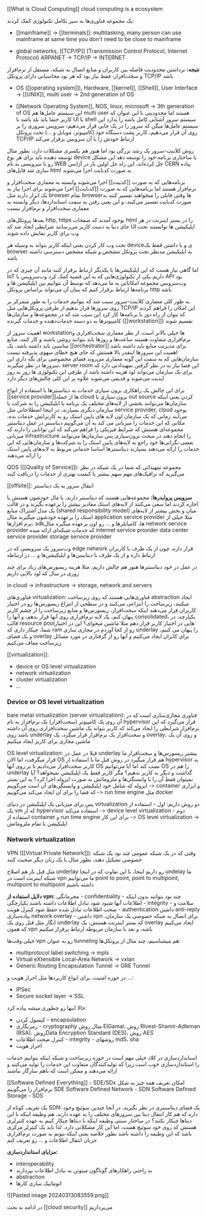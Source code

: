 [[What is Cloud Computing]]
cloud computing is a ecosystem

یک مجموعه فناوری‌ها به سیر تکامل تکنولوژی کمک کردند:
- [[mainframe]] -> [[terminals]]:
	multitasking, many person can use mainframe at same time
	 you don't need to be close to mainframe

- global networks, [[TCP/IP]] (Transmission Control Protocol, Internet Protocol)
	ARPANET -> TCP/IP -> INTERNET
	
**نتیجه:** برداشتن محدودیت فاصله بین کاربران و منابع اتصال به شبکه، مستقل از نرم‌افزار و سخت‌افزار، فقط نیاز بود که هر نود محاسباتی دارای پروتکل TCP/IP باشد

- OS ([[operating system]]), Hardware, [[kernel]], [[Shell]], User Interface -> [[UNIX]], multi user -> 2nd generation of OS

- [[Network Operating System]], NOS, linux, microsoft -> 3th generation of OS
این سیستم عامل‌ها هم multi user هستند اما محدودیتی با این عنوان که کاربر حتما باید بلد باشد با UI یا shell سیستم سرور آشنایی کامل باشه را ندارد
این سیستم عامل‌ها میگن که سرور را در یک جایی قرار می‌دهیم، سرویس سروری را بر روی آن قرار می‌دهیم، کاربر پشت دستگاه خود (کامپیوتر، موبایل و ...) تحت پروتکل TCP/IP ارتباط خودش را با آن سرویس برقرار می‌کند

روش کلاینت-سرور یک رشد بزرگی بود اما هنوز هم یکسری مشکلات دارد، بطور مثال توسعه دهنده باید برای هر نوع device یا ساختاری برنامه خود را توسعه دهد
این مشکل رو با سرویسی به نام WEB حل کرده‌اند، این راه حل اولین بار در آژانس CERN پیاده سازی شد
فایل‌های  html به صورت کدبایت اجرا می‌شوند

برنامه‌هایی که به صورت [[کدبیت]] اجرا می‌شوند وابسته به معماری سخت‌افزار و نرم‌افزار هستند
اما برنامه‌هایی که به صورت [[کدبایت]] اجرا می‌شوند برای اجرا نیاز به یک ابزار دارند مثل browser
تمام browserها وقتی فایلی را میخواهند تفسیر کنند به صورت کدبایت تفسیر می‌کنند، و این یعنی رفتن به سمت استانداردها، دیگر وابسته به معماری سخت‌افزار و نرم‌افزار نیست

بعدها پروتکل‌های http, https بوجود آمدند که صفحات html را در بستر اینترنت در هر جای دنیا به دست کاربر 
می‌رسانند
شرایطی ایجاد شد که UI اپلیکیشن ها توانستند تحت وب برای کاربر نمایش داده شوند


تحت وب کار کردن یعنی اینکه کاربر بتواند به وسیله هر deviceی و با داشتن فقط یک browser به اپلیکیشن مدنظر تحت پروتکل مشخص و شبکه مشخص دسترسی داشته باشد

اما گاهی نیاز هست که این اپلیکیشن‌ها با یکدیگر ارتباط برقرار کنند مانند آن چیزی که در IoT داریم
یکی از تکنولوژی‌هایی که به این قضیه کمک کرد وب‌سرویس یا API بود
وب‌سرویس مجموعه امکاناتی به ما می‌دهد که توسط آن بتوانیم بین اپلیکیشن ها و برنامه‌ها ارتباط برقرار کنیم
که بنیان آن می‌تواند براساس پروتکل http باشد

به طور کلی معماری کلاینت-سرور سبب شد که بتوانیم خدمات را به طور متمرکز بر روی سرورها قرار بدهیم
از طرفی پروتکل‌هایی مثل TCP/IP این امکان را فراهم کردند که بتوان از راه دور با برنامه‌ها کار کرد
این سبب شد که در مجموعه‌ها و سازمان‌ها کامپیوترها به دو دسته خدمات‌دهنده و خدمات گیرنده ([[workstation]]) تقسیم شوند

اهمیت سرور از workstationها خیلی بالاتر است، از نظر معماری سخت‌افزاری و نرم‌افزاری متفاوت هستند
ساعت‌ها و روزها باید بتوانند روشن باشند و کار کنند، منابع مناسبی باید داشته باشد، یک [[orchestrator]] برای مدیریت منابع باید داشته باشد
اهمیت این سرورها اینقدر بالا هستش که جای هیچ خطای سهوی پذیرفته نیست
سازمان‌هایی که به سمت این گونه معماری می‌روند فضای مخصوصی برای نگه داری این سرورها در نظر میگیرند، server room
این فضا نیاز به در نظر گرفتن تمهیدادتی دارد که برای یک سازمان می‌تواند لود هزینه داشته باشد
از طرفی این تکنولوژی ها روز به روز اپدیت می‌شوند و قدیمی ‌می‌شوند
علاوه بر این کلی چالش‌های دیگر دارد

برای این چالش یک راهکاری برون سپاری خدمات به دیتاسنترها با استفاده از انواع [[service provider]]ها از جمله cloud
برون سپاری یا out source کردن یعنی اینکه سازمان‌ها می‌توانند بخشی از لایه‌های مختلف یک برنامه یا اپلیکیشن‌ را به شرکت یا سازمان دیگری بسپارند، در اینجا اصطلاحاتی مثل service provider, cloud بوجود می‌آیند
زمانی که یک سازمان اون لایه های پایین استک رو به کاربرانش خدمات بده، مکانی که این خدمات را میزبانی می کند به آن می‌گوییم دیتاسنتر
در عمل دیتاسنتر مجموعه‌ای هستش که شرایط فیزیکی را فراهم می‌کند که این توانایی را دارند که میزبانی infrastructure را انجام دهند
در مبحث برون‌سپاری پس سازمان‌ها می‌توانند بعضی نگرانی‌ها خود راجع به لایه‌‌های پایین استک را به شرکت‌ها و سازمان‌هایی که این خدمات را ارائه می‌دهند بسپارند
دیتاسنترها اساسا خدماتی مربوط به لایه‌های پایین استک را ارائه می‌دهند

QOS ([[Quality of Service]]): مجموعه تمهیداتی که شما در یک شبکه در نظر می‌گیرید که ترافیک‌های مهم سهم بیشتر یا کیفیت بهتری از خدمات را دریافت کنند

[[offsite]]: انتقال سرور به یک دیتاسنتر

**سرویس پروایدرها:**
مجموعه‌هایی هستند که دیتاسنتر دارند، یا مال خودشون هستش یا اجاره کردند
اما سعی می‌کنند از لایه‌های استک مقادیر بیشتر را برعهده بگیرند و در قالب یک مدل اشتراک منابع (shared responsibility model) میان و بخش بیشتر از لایه‌های استک را برعهده خودشون میگیرند
مثال application service provider
مثلا خیلی از نرم افزارها، sdkها، کامپایلرها و ... رو اون برعهده میگیره
مثال network service provider
که خدمات شبکه‌ای ارائه میده
internet service provider
data center service provider
storage service provider

وب‌سرور یک سرویسی که در edge network قرار داره، چون از یک طرف با کاربران ارتباط داره و از یک طرف با دیتابیس‌ها و اپلیکیشن‌ها و ... در ارتباطه

در عمل در خود دیتاسنترها هنوز هم چالش داریم، مثلا هزینه ریسورس‌های زیاد برای چند روزی در سال که لود بالایی داریم

in cloud -> infrastructure -> storage, network and servers

فناوری‌های virtualization: فناوری‌هایی هستند که روی زیرساخت abstraction ایجاد میکنند، زیرساخت را انتزاعی می‌کنند و در سطحی از انتزاع ریسورس‌ها رو در اختیار کاربران قرار می‌دهند
اینکه سخت‌افزار، ریسورس‌ها و منابع زیرساخت را از چشم کاربر پنهان کنم، یک لایه‌ نرم‌افزاری روی آنها قرار بدهم، و آنها را consolidated، یکپارچه، در قالب resource poolهایی در اختیار کاربر قرار دهم
مثلا ماشین میخوای؟ این در اختیار شما، چیکار داری که ram رو از کجا آوردم
در مجازی سازی underlay را پنهان می کنیم، و یک فضای overlay برای کابران ایجاد می‌کنیم و آنها رو از گرفتاری در مورد مسائل زیرساخت معاف می‌کنیم

[[virtualization]]:
- device or OS level virtualization
- network virtualization
- cluster virtualization
- ...


### Device or OS level virtualization

bare metal virtualization (server virtualization): 
فناوری مجازی‌سازی است که در آن روی یک کامپیوتر (سخت‌افزار) یک نرم‌افزار به نام hypervisor قرار می‌گیرد که این نرم‌افزار شرایطی را ایجاد می‌کند که کاربر بتواند یک ماشین سخت‌افزاری روی آن داشته باشد
روی underlay و سخت‌افزار یک نرم‌افزار قرار میگرد، یک overlay، و روی آن یک ماشین مجازی برای کاربر ایجاد میکنیم

OS level virtualization: 
قبلا در عمل در underlay بیشتر ریسورس‌ها و سخت‌افزار ما قرار میگرفت، اما الان OS هم قرار میگیرد
در روش قبل ما با استفاده از hypervisor به کاربر سخت‌افزار می‌دادیم تا بر روی آنها OS نصب کند
اما آیا می‌توانیم OS را هم در underlay گذاشت و دیگر به کاربر ندهیم؟
مگر کاربر فقط یک اپلیکیشن نمیخواهد؟ آیا نمیتوان فقط آن را با وابستگی‌ها و ملزوماتش به صورت ایزوله اجرا کرد؟
به این بستر ایزوله که شامل خود اپلیکیشن و وابستگی‌های آن است می‌گوییم -> container
و ابزاری که فضا را برای آن ایجاد می‌کند می‌گوییم -> run time engine مثل docker

پس برای میزبانی یک اپلیکیشن در دنیای virtualization دو روش داریم:
اول - استفاده از یک vm که از hypervisor استفاده می‌کند -> device level virtualization
دوم - استفاده از container و run time engine برای این کار -> OS level virtualization -> اپلیکیشن با تمام ملزوماتش


### Network virtualization

VPN ([[Virtual Private Network]]): وقتی که در یک شبکه عمومی چند نود یک شبکه خصوصی تشکیل دهند، بطور مثال با یک زبان دیگر صحبت کنند

مثل قبل باز هم اصلاح underlay رو داریم اینجا، با این تفاوت که در اینجا undelay ما شبکه اینترنت است
در vpn ما می‌توانیم point to point, point to multipoint, multipoint to multipoint داشته باشیم

**دلایل استفاده از vpn:**
محرمانگی - confidentiality - چند نود بتوانند بدون اینکه اطلاعات‌ آنها شنود شود تبادل اطلاعات داشته باشند
یکپارچگی - integrity - سلامت و صحت اطلاعات تبادل شده حفظ شود
کنترل هویت - authentication
داشتن anti-reply
پیاده‌سازی network overlay - داشتن vpn برای اتصال به شبکه خصوصی یک سازمان، انگار مثل قبل روی یک underlay که بستر اینترنت هستش، یک overlay ایجاد می‌کنیم که همون vpn باشه، و بعد با سازمان مربوطه ارتباط برقرار میکنیم

خیلی وقت‌ها vpn رو به عنوان tunneling هم میشناسیم، چند مثال از پروتکل‌ها:
- multiprotocol label switching -> mpls
- Virtual eXtensible Local-Area Network -> vxlan
- Generic Routing Encapsulation Tunnel -> GRE Tunnel

در حوزه امنیت، برای انواع کاربردها مثل احراز هویت و ...:
- IPSec
- Secure socket layer -> SSL

حالا اینها رو چطوری میشه پیاده کرد:
- کپسول کردن - encapsulation
- رمزنگاری - cryptography مثال روش ElGamal، روش Rivest-Shamir-Adleman (RSA)، روشData Encryption Standard (DES)، روش AES
- کنترل صحت اطلاعات - integrity - روشهای md5، sha
- احراز هویت


استانداردسازی در کلاد خیلی مهم است
در حوزه زیرساخت و شبکه اینکه بتوانیم خدمات را استانداردسازی خوب است زیرا که تولیدکنندگان متفاوت این خدمات را تولید می‌کنند و ارائه می‌دهند و ممکن است که باهم سازگار نباشند

[[Software Defined Everything]] - SDE/SDx
امکان تعریف همه چیز به شکل نرم‌افزار را می‌گوییم SDE
Software Defined Network - SDN
Software Defined Storage - SDS

یک تعریف کوتاه از SDN: یک فضای دیتاسنتری در نظر بگیرید، در آنجا چندین سوئیچ وجود داره که هم کار انتقال دیتا بین سرورهای مختلف را به عهده دارند، هم وظیفه اینکه با این دیتاها چیکار بکنند؟
در ساختار سنتی وظیفه اینکه با دیتاها چیکار کنیم به عهده کنترلری هستش که روی خود سوئیچ هست، اما این کار مشکلاتی دارد، لذا باید یک کنترلر مرکزی باشد که این وظیفه را داشته باشد
بطور خلاصه یعنی اینکه بتونم به صورت نرم‌افزاری جریان انتقال اطلاعات و ... رو تعریف کنم

**مزایای استانداردسازی:**
- interoperability
- به راحتی راهکارهای گوناگون میتونن به تبادل اطلاعات بپردازند
- abstraction
- اتوماتیک سازی کارها


![[Pasted image 20240313083559.png]]



در ادامه به بحث [[cloud security]] می‌پردازیم

